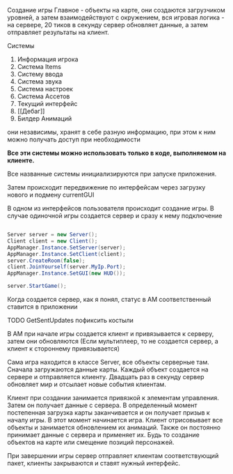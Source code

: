 Создание игры
Главное - объекты на карте, они создаются загрузчиком уровней, а затем взаимодействуют с окружением, вся игровая логика - на сервере, 20 тиков в секунду сервер обновляет данные, а затем отправляет результаты на клиент.

Системы
1.  Информация игрока
2.  Система Items
3.  Систему ввода
4.  Система звука
5.  Система настроек
6.  Система Ассетов
7.  Текущий интерфейс
8.  [[Дебаг]]
9. Билдер Анимаций

они независимы, хранят в себе разную информацию, при этом к ним можно получать доступ при необходимости

**Все эти системы можно использовать только в коде, выполняемом на клиенте.**

Все названные системы инициализируются при запуске приложения.

Затем происходит передвижение по интерфейсам через загрузку нового и подмену currentGUI

В одном из интерфейсов пользователя происходит создание игры. 
В случае одиночной игры создается сервер и сразу к нему подключение 
```csharp

Server server = new Server();
Client client = new Client();
AppManager.Instance.SetServer(server);
AppManager.Instance.SetClient(client);
server.CreateRoom(false);
client.JoinYourself(server.MyIp.Port);
AppManager.Instance.SetGUI(new HUD());

server.StartGame();
```
Когда создается сервер, как я понял, статус в AM соответственный ставится в приложении

TODO GetSentUpdates пофиксить костыли

В AM при начале игры создается клиент и привязывается к серверу, затем они обновляются (Если мультиплеер, то не создается сервер, а клиент к стороннему привязывается)

Сама игра находится в классе Server, все объекты серверные там. Сначала загружаются данные карты. Каждый объект создается на сервере и отправляется клиенту. Двадцать раз в секунду сервер обновляет мир и отсылает новые события клиентам.

Клиент при создании занимается привязкой к элементам управления. Затем он получает данные с сервера. В определенный момент постепенная загрузка карты заканчивается и он получает призыв к началу игры. В этот момент начинается игра. Клиент отрисовывает все объекты и занимается обновлением их анимаций. Также он постоянно принимает данные с сервера и применяет их. Будь то создание объектов на карте или смещение позиций персонажей.

При завершении игры сервер отправляет клиентам соответствующий пакет, клиенты закрываются и ставят нужный интерфейс.
